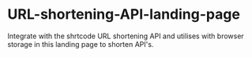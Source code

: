 # URL-shortening-API-landing-page
Integrate with the shrtcode URL shortening API and utilises with browser storage in this landing page to shorten API's.
